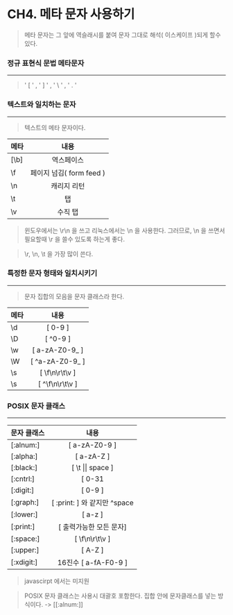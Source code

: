 # CH4. 메타 문자 사용하기


> 메타 문자는 그 앞에 역슬래시를 붙여 문자 그대로 해석( 이스케이프 )되게 할수 있다.
>


### 정규 표현식 문법 메타문자
---

> ' [ ' , ' ] ' , ' \\ ' , ' . '  
>


### 텍스트와 일치하는 문자
---

> 텍스트의 메타 문자이다.
>


| 메타 | 내용 |
| :--- | :---: |
| [\b] | 역스페이스 |
| \f | 페이지 넘김( form feed ) |
| \n | 캐리지 리턴 |
| \t | 탭 |
| \v | 수직 탭 |


> 윈도우에서는 \r\n 을 쓰고 리눅스에서는 \n 을 사용한다.
그러므로, \n 을 쓰면서 필요할때 \r 을 쓸수 있도록 하는게 좋다.
>

> \r, \n, \t 을 가장 많이 쓴다.


### 특정한 문자 형태와 일치시키기
---


> 문자 집합의 모음을 문자 클래스라 한다.
>



| 메타 | 내용  |
| :--- | :---: |
| \d | [ 0-9 ] |
| \D | [ ^0-9 ] |
| \w | [ a-zA-Z0-9\_ ] |
| \W | [ ^a-zA-Z0-9\_ ] |
| \s | [ \f\n\r\t\v ] |
| \s | [ ^\f\n\r\t\v ] |



### POSIX 문자 클래스
---


| 문자 클래스 | 내용 |
| :--- | :---: |
| [:alnum:] | [ a-zA-Z0-9 ] |
| [:alpha:] | [ a-zA-Z ] |
| [:black:] | [ \t \|\| space ] |
| [:cntrl:] | [ 0-31 || 127 ] |
| [:digit:] | [ 0-9 ] |
| [:graph:] | [ :print: ] 와 같지만 ^space |
| [:lower:] | [ a-z ] |
| [:print:] | [ 출력가능한 모든 문자] |
| [:space:] | [ \f\n\r\t\v ] |
| [:upper:] | [ A-Z ] |
| [:xdigit:] | 16진수 [ a-fA-F0-9 ] |



> javascirpt 에서는 미지원
>


> POSIX 문자 클래스는 사용시 대괄호 포함한다. 집합 안에 문자클래스를 넣는 방식이다. -> [[:alnum:]] 
>






